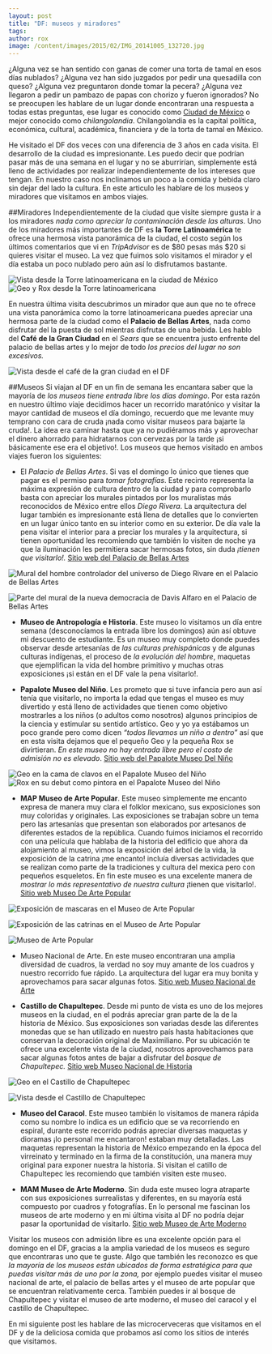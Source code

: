```yaml
---
layout: post
title: "DF: museos y miradores"
tags: 
author: rox
image: /content/images/2015/02/IMG_20141005_132720.jpg
---
```

¿Alguna vez se han sentido con ganas de comer una torta de tamal en esos días nublados? ¿Alguna vez han sido juzgados por pedir una quesadilla con queso? ¿Alguna vez preguntaron donde tomar la pecera? ¿Alguna vez llegaron a pedir un pambazo de papas con chorizo y fueron ignorados? No se preocupen les hablare de un lugar donde encontraran una respuesta a todas estas preguntas, ese lugar es conocido como [Ciudad de México](/tag/ciudad-de-mexico) o mejor conocido como *chilangolandia*. Chilangolandia es la capital política, económica, cultural, académica, financiera y de la torta de tamal en México.

He visitado el DF dos veces con una diferencia de 3 años en cada visita. El desarrollo de la ciudad es impresionante. Les puedo decir que podrían pasar más de una semana en el lugar y no se aburrirían, simplemente está lleno de actividades por realizar independientemente de los intereses que tengan. En nuestro caso nos inclinamos un poco a la comida y bebida claro sin dejar del lado la cultura. En este articulo les hablare de los museos y miradores que visitamos en ambos viajes.

##Miradores
Independientemente de la ciudad que visite siempre gusta ir a los miradores *nada como apreciar la contaminación desde las alturas*. Uno de los miradores más importantes de DF es **la Torre Latinoamérica** te ofrece una hermosa vista panorámica de la ciudad, el costo según los últimos comentarios que vi en *TripAdvisor* es de $80 pesas más $20 si quieres visitar el museo. La vez que fuimos solo visitamos el mirador y el día estaba un poco nublado pero aún así lo disfrutamos bastante.

![Vista desde la Torre latinoamericana en la ciudad de México](/content/images/2015/01/DSC01541-2.JPG)
![Geo y Rox desde la Torre latinoamericana ](/content/images/2015/01/DSC01556-1.JPG)

En nuestra última visita descubrimos un mirador que aun que no te ofrece una vista panorámica como la torre latinoamericana puedes apreciar una hermosa parte de la ciudad como  el **Palacio de Bellas Artes**, nada como disfrutar del la puesta de sol mientras disfrutas de una bebida. Les hablo del  **Café de la Gran Ciudad** en el *Sears* que se encuentra justo enfrente del palacio de bellas artes y lo mejor de todo *los precios del lugar no son excesivos.*

![Vista desde el café de la gran ciudad en el DF](/content/images/2015/01/2014-10-06-17-36-03.jpg)

##Museos
Si viajan al DF en un fin de semana les encantara saber que la mayoría de *los museos tiene entrada libre los días domingo*. Por esta razón en nuestro último viaje decidimos hacer un recorrido maratónico y visitar la mayor cantidad de museos el día domingo, recuerdo que me levante muy temprano con cara de cruda ¡nada como visitar museos para bajarte la cruda!. La idea era caminar hasta que ya no pudiéramos más y aprovechar el dinero ahorrado para hidratarnos con cervezas por la tarde ¡si básicamente ese era el objetivo!. Los museos que hemos visitado en ambos viajes fueron los siguientes:

* El *Palacio de Bellas Artes*. Si vas el domingo  lo único que tienes que pagar es el permiso para *tomar fotografías*. Este recinto representa la máxima expresión de cultura dentro de la ciudad y para comprobarlo basta con apreciar los murales pintados por los muralistas más reconocidos de México entre ellos *Diego Rivera*. La arquitectura del lugar también es impresionante está llena de detalles que lo convierten en un lugar único tanto en su interior como en su exterior. De día vale la pena visitar el interior para a preciar los murales y la arquitectura, si tienen oportunidad les recomiendo que también lo visiten de noche ya que la iluminación les permitiera sacar hermosas fotos, sin duda *¡tienen que visitarlo!.* [Sitio web del Palacio de Bellas Artes](http://www.palacio.bellasartes.gob.mx/)

![Mural del hombre controlador del universo de Diego Rivare en el Palacio de Bellas Artes](/content/images/2015/01/DSC02056.JPG)

![Parte del mural de la nueva democracia de Davis Alfaro en el Palacio de Bellas Artes](/content/images/2015/01/DSC02052.JPG)

* **Museo de Antropología e Historia**. Este museo lo visitamos un día entre semana (desconocíamos la entrada libre los domingos) aún así obtuve mi descuento de estudiante. Es un museo muy completo donde puedes observar desde artesanías de *las culturas prehispánicas* y de algunas culturas indígenas,  el proceso de *la evolución del hombre*, maquetas que ejemplifican la vida del hombre primitivo y muchas otras exposiciones  ¡si están en el DF vale la pena visitarlo!.

* **Papalote Museo del Niño**. Les prometo que si tuve infancia pero aun así tenía que visitarlo, no importa la edad que tengas el museo es muy divertido y está lleno de actividades que tienen como objetivo mostrarles a los niños (o adultos como nosotros) algunos principios de la ciencia y estimular su sentido artístico. Geo y yo ya estábamos un poco grande pero como dicen *“todos llevamos un niño a dentro”* así que en esta visita dejamos que el pequeño Geo y la pequeña Rox se divirtieran. *En este museo no hay entrada libre pero el costo de admisión no es elevado*. [Sitio web del Papalote Museo Del Niño](https://www.papalote.org.mx/) 

![Geo en la cama de clavos en el Papalote Museo del Niño](/content/images/2015/01/DSC01971.JPG)
![Rox en su debut como pintora en el Papalote Museo del Niño](/content/images/2015/01/DSC02015.JPG)

* **MAP Museo de Arte Popular**. Este museo simplemente me encanto expresa de manera muy clara el folklor mexicano, sus exposiciones son muy coloridas y originales. Las exposiciones se trabajan sobre un tema pero las artesanías que presentan son elaborados por artesanos de diferentes estados de la república. Cuando fuimos iniciamos el recorrido con una película que hablaba de la historia del edificio que ahora da alojamiento al museo, vimos la exposición del árbol de la vida, la exposición de la catrina ¡me encanto! incluía diversas actividades que se realizan como parte de la tradiciones y cultura del mexica pero con pequeños esqueletos. En fin este museo es una excelente manera de *mostrar lo más representativo de nuestra cultura* ¡tienen que visitarlo!. [Sitio web Museo De Arte Popular](http://www.map.df.gob.mx/)

![Exposición de mascaras en el Museo de Arte Popular](/content/images/2015/01/Presentaci-n1.jpg)

![Exposición de las catrinas en el Museo de Arte Popular](/content/images/2015/01/IMG_20141005_132907.jpg)

![Museo de Arte Popular](/content/images/2015/01/IMG_20141005_132720.jpg)

* Museo Nacional de Arte. En este museo encontraran una amplia  diversidad de cuadros, la verdad no soy muy amante de los cuadros y nuestro recorrido fue rápido. La arquitectura del lugar era muy bonita y aprovechamos para sacar algunas fotos.
[Sitio web Museo Nacional de Arte](http://www.munal.com.mx/)

* **Castillo de Chapultepec**. Desde mi punto de vista es uno de los mejores museos en la ciudad, en el podrás apreciar gran parte de la de la historia de México. Sus exposiciones son variadas desde las diferentes monedas que se han utilizado en nuestro país  hasta habitaciones que conservan la decoración original de Maximiliano. Por su ubicación te ofrece una excelente vista de la ciudad, nosotros aprovechamos para sacar algunas fotos antes de bajar a disfrutar del *bosque de Chapultepec.* [Sitio web Museo Nacional de Historia](http://www.mnh.inah.gob.mx/index_2.html)

![Geo en el Castillo de Chapultepec](/content/images/2015/01/IMG_20141005_151042.jpg)

![Vista desde el Castillo de Chapultepec](/content/images/2015/01/2014-10-05-15-07-54.jpg)

* **Museo del Caracol**. Este museo también lo visitamos de manera rápida como su nombre lo indica es un edificio que se va recorriendo en espiral, durante este recorrido podrás apreciar diversas maquetas y dioramas ¡lo personal me encantaron! estaban muy detalladas. Las maquetas representan la historia de México empezando en la época del virreinato y terminado en la firma de la constitución, una manera muy original para exponer nuestra la historia. Si visitan el catillo de Chapultepec les recomiendo que también visiten este museo.

* **MAM Museo de Arte Moderno**. Sin duda este museo logra atraparte con sus exposiciones surrealistas y diferentes, en su mayoría está compuesto por cuadros y fotografías. En lo personal me fascinan los museos de arte moderno y en mi última visita al DF no podría dejar pasar la oportunidad de visitarlo. [Sitio web Museo de Arte Moderno](http://www.bellasartes.gob.mx/index.php?option=com_content&view=article&id=443)

Visitar los museos con admisión libre es una excelente opción para el domingo en el DF, gracias a la amplia variedad de los museos es seguro que encontraras uno que te guste. Algo que también les reconozco es que *la mayoría de los museos están ubicados de forma estratégica para que puedas visitar más de uno por la zona,* por ejemplo puedes visitar el museo nacional de arte, el palacio de bellas artes y el museo de arte popular que se encuentran relativamente cerca. También puedes ir al bosque de Chapultepec y visitar el museo de arte moderno, el museo del caracol y el castillo de Chapultepec.

En mi siguiente post les hablare de las microcerveceras que visitamos en el DF y de la deliciosa comida que probamos así como los sitios de interés que visitamos.
